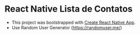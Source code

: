 # React Native Lista de Contatos

- This project was bootstrapped with [Create React Native App](https://github.com/react-community/create-react-native-app).
- Use Random User Generator (https://randomuser.me/)